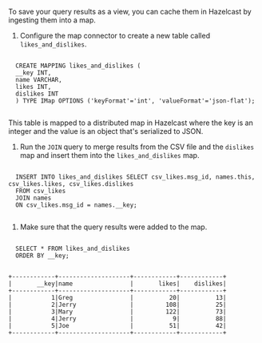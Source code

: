 To save your query results as a view, you can cache them in Hazelcast by ingesting them into a map.

1. Configure the map connector to create a new table called `likes_and_dislikes`.

  <code class="execute T2" title="Run command">
  CREATE MAPPING likes_and_dislikes (
  __key INT,
  name VARCHAR,
  likes INT,
  dislikes INT
  ) TYPE IMap OPTIONS ('keyFormat'='int', 'valueFormat'='json-flat');
  </code>

  This table is mapped to a distributed map in Hazelcast where the key is an integer and the value is an object that's serialized to JSON.

1. Run the `JOIN` query to merge results from the CSV file and the `dislikes` map and insert them into the `likes_and_dislikes` map.

  <code class="execute T2" title="Run command">
  INSERT INTO likes_and_dislikes SELECT csv_likes.msg_id, names.this, csv_likes.likes, csv_likes.dislikes
  FROM csv_likes
  JOIN names
  ON csv_likes.msg_id = names.__key;
  </code>

1. Make sure that the query results were added to the map.

  <code class="execute T2" title="Run command">
  SELECT * FROM likes_and_dislikes
  ORDER BY __key;
  </code>

  ```
  +------------+--------------------+------------+------------+
  |       __key|name                |       likes|    dislikes|
  +------------+--------------------+------------+------------+
  |           1|Greg                |          20|          13|
  |           2|Jerry               |         108|          25|
  |           3|Mary                |         122|          73|
  |           4|Jerry               |           9|          88|
  |           5|Joe                 |          51|          42|
  +------------+--------------------+------------+------------+
  ```